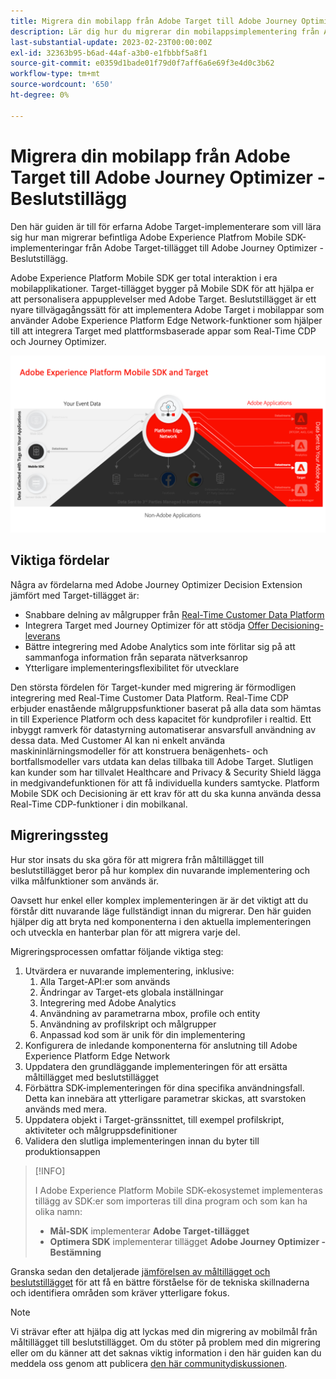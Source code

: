 ```yaml
---
title: Migrera din mobilapp från Adobe Target till Adobe Journey Optimizer - Beslutstillägg
description: Lär dig hur du migrerar din mobilappsimplementering från Adobe Target till Adobe Journey Optimizer - Beslutstillägg
last-substantial-update: 2023-02-23T00:00:00Z
exl-id: 32363b95-b6ad-44af-a3b0-e1fbbbf5a8f1
source-git-commit: e0359d1bade01f79d0f7aff6a6e69f3e4d0c3b62
workflow-type: tm+mt
source-wordcount: '650'
ht-degree: 0%

---
```


# Migrera din mobilapp från Adobe Target till Adobe Journey Optimizer - Beslutstillägg

Den här guiden är till för erfarna Adobe Target-implementerare som vill lära sig hur man migrerar befintliga Adobe Experience Platfrom Mobile SDK-implementeringar från Adobe Target-tillägget till Adobe Journey Optimizer - Beslutstillägg.

Adobe Experience Platform Mobile SDK ger total interaktion i era mobilapplikationer. Target-tillägget bygger på Mobile SDK för att hjälpa er att personalisera appupplevelser med Adobe Target. Beslutstillägget är ett nyare tillvägagångssätt för att implementera Adobe Target i mobilappar som använder Adobe Experience Platform Edge Network-funktioner som hjälper till att integrera Target med plattformsbaserade appar som Real-Time CDP och Journey Optimizer.

![Bild som visar Mobile SDK som ansluter till Target via Edge Network med beslutstillägget](assets/datacollection.png)

## Viktiga fördelar

Några av fördelarna med Adobe Journey Optimizer Decision Extension jämfört med Target-tillägget är:

* Snabbare delning av målgrupper från [Real-Time Customer Data Platform](https://experienceleague.adobe.com/en/docs/platform-learn/tutorials/destinations/target/next-hit-personalization)
* Integrera Target med Journey Optimizer för att stödja [Offer Decisioning-leverans](https://experienceleague.adobe.com/en/docs/target/using/integrate/ajo/offer-decision)
* Bättre integrering med Adobe Analytics som inte förlitar sig på att sammanfoga information från separata nätverksanrop
* Ytterligare implementeringsflexibilitet för utvecklare

Den största fördelen för Target-kunder med migrering är förmodligen integrering med Real-Time Customer Data Platform. Real-Time CDP erbjuder enastående målgruppsfunktioner baserat på alla data som hämtas in till Experience Platform och dess kapacitet för kundprofiler i realtid. Ett inbyggt ramverk för datastyrning automatiserar ansvarsfull användning av dessa data. Med Customer AI kan ni enkelt använda maskininlärningsmodeller för att konstruera benägenhets- och bortfallsmodeller vars utdata kan delas tillbaka till Adobe Target. Slutligen kan kunder som har tillvalet Healthcare and Privacy &amp; Security Shield lägga in medgivandefunktionen för att få individuella kunders samtycke. Platform Mobile SDK och Decisioning är ett krav för att du ska kunna använda dessa Real-Time CDP-funktioner i din mobilkanal.

## Migreringssteg

Hur stor insats du ska göra för att migrera från måltillägget till beslutstillägget beror på hur komplex din nuvarande implementering och vilka målfunktioner som används är.

Oavsett hur enkel eller komplex implementeringen är är det viktigt att du förstår ditt nuvarande läge fullständigt innan du migrerar. Den här guiden hjälper dig att bryta ned komponenterna i den aktuella implementeringen och utveckla en hanterbar plan för att migrera varje del.

Migreringsprocessen omfattar följande viktiga steg:

1. Utvärdera er nuvarande implementering, inklusive:
   1. Alla Target-API:er som används
   1. Ändringar av Target-ets globala inställningar
   1. Integrering med Adobe Analytics
   1. Användning av parametrarna mbox, profile och entity
   1. Användning av profilskript och målgrupper
   1. Anpassad kod som är unik för din implementering
1. Konfigurera de inledande komponenterna för anslutning till Adobe Experience Platform Edge Network
1. Uppdatera den grundläggande implementeringen för att ersätta måltillägget med beslutstillägget
1. Förbättra SDK-implementeringen för dina specifika användningsfall. Detta kan innebära att ytterligare parametrar skickas, att svarstoken används med mera.
1. Uppdatera objekt i Target-gränssnittet, till exempel profilskript, aktiviteter och målgruppsdefinitioner
1. Validera den slutliga implementeringen innan du byter till produktionsappen


>[!INFO]
>
>I Adobe Experience Platform Mobile SDK-ekosystemet implementeras tillägg av SDK:er som importeras till dina program och som kan ha olika namn:
>
> * **Mål-SDK** implementerar **Adobe Target-tillägget**
> * **Optimera SDK** implementerar tillägget **Adobe Journey Optimizer - Bestämning**

Granska sedan den detaljerade [jämförelsen av måltillägget och beslutstillägget](comparison.md) för att få en bättre förståelse för de tekniska skillnaderna och identifiera områden som kräver ytterligare fokus.

>[!NOTE]
>
>Vi strävar efter att hjälpa dig att lyckas med din migrering av mobilmål från måltillägget till beslutstillägget. Om du stöter på problem med din migrering eller om du känner att det saknas viktig information i den här guiden kan du meddela oss genom att publicera [den här communitydiskussionen](https://experienceleaguecommunities.adobe.com/t5/adobe-experience-platform-data/tutorial-discussion-migrate-adobe-target-to-mobile-sdk-on-edge/m-p/747484#M625).
